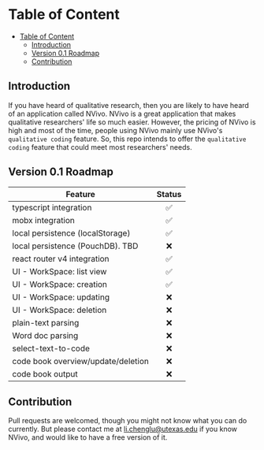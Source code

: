 # Table of Content

<!-- TOC -->

- [Table of Content](#table-of-content)
  - [Introduction](#introduction)
  - [Version 0.1 Roadmap](#version-01-roadmap)
  - [Contribution](#contribution)

<!-- /TOC -->

## Introduction

If you have heard of qualitative research, then you are likely to have heard of an application called NVivo. NVivo is a great application that makes qualitative researchers' life so much easier. However, the pricing of NVivo is high and most of the time, people using NVivo mainly use NVivo's `qualitative coding` feature. So, this repo intends to offer the `qualitative coding` feature that could meet most researchers' needs.

## Version 0.1 Roadmap

| Feature                            | Status |
| ---------------------------------- | :----: |
| typescript integration             |   ✅   |
| mobx integration                   |   ✅   |
| local persistence (localStorage)   |   ✅   |
| local persistence (PouchDB). TBD   |   ❌   |
| react router v4 integration        |   ✅   |
| UI - WorkSpace: list view          |   ✅   |
| UI - WorkSpace: creation           |   ✅   |
| UI - WorkSpace: updating           |   ❌   |
| UI - WorkSpace: deletion           |   ❌   |
| plain-text parsing                 |   ❌   |
| Word doc parsing                   |   ❌   |
| select-text-to-code                |   ❌   |
| code book overview/update/deletion |   ❌   |
| code book output                   |   ❌   |

## Contribution

Pull requests are welcomed, though you might not know what you can do currently. But please contact me at li.chenglu@utexas.edu if you know NVivo, and would like to have a free version of it.
